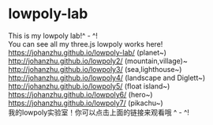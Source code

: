 # lowpoly-lab
This is my lowpoly lab!^ - ^!</br>
You can see all my three.js lowpoly works here!
https://johanzhu.github.io/lowpoly-lab/  (planet~)</br>
http://johanzhu.github.io/lowpoly2/ (mountain,village)~</br>
http://johanzhu.github.io/lowpoly3/ (sea,lighthouse~)</br>
http://johanzhu.github.io/lowpoly4/ (landscape and Diglett~)</br>
http://johanzhu.github.io/lowpoly5/ (float island~)</br>
https://johanzhu.github.io/lowpoly6/ (hero~)</br>
https://johanzhu.github.io/lowpoly7/ (pikachu~)</br>
我的lowpoly实验室！你可以点击上面的链接来观看哦 ^ - ^!
